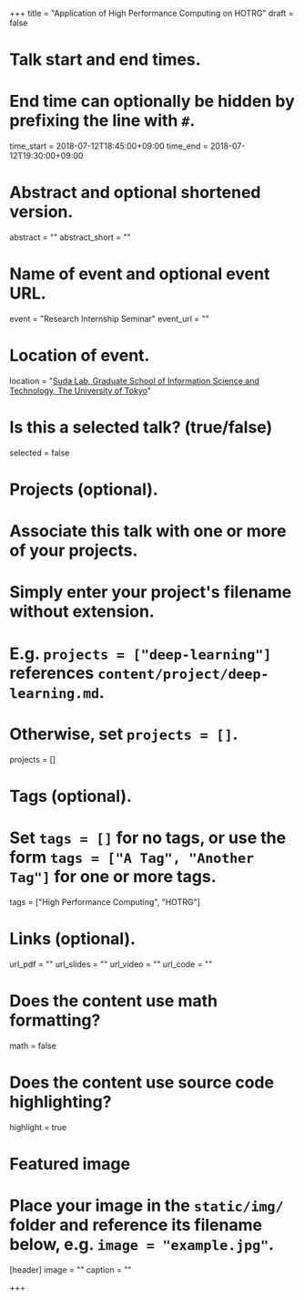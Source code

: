 +++
title = "Application of High Performance Computing on HOTRG"
draft = false

# Talk start and end times.
#   End time can optionally be hidden by prefixing the line with `#`.
time_start = 2018-07-12T18:45:00+09:00
time_end = 2018-07-12T19:30:00+09:00

# Abstract and optional shortened version.
abstract = ""
abstract_short = ""

# Name of event and optional event URL.
event = "Research Internship Seminar"
event_url = ""

# Location of event.
location = "[Suda Lab, Graduate School of Information Science and Technology, The University of Tokyo](http://olab.is.s.u-tokyo.ac.jp/~reiji/lab-e.html)"

# Is this a selected talk? (true/false)
selected = false

# Projects (optional).
#   Associate this talk with one or more of your projects.
#   Simply enter your project's filename without extension.
#   E.g. `projects = ["deep-learning"]` references `content/project/deep-learning.md`.
#   Otherwise, set `projects = []`.
projects = []

# Tags (optional).
#   Set `tags = []` for no tags, or use the form `tags = ["A Tag", "Another Tag"]` for one or more tags.
tags = ["High Performance Computing", "HOTRG"]

# Links (optional).
url_pdf = ""
url_slides = ""
url_video = ""
url_code = ""

# Does the content use math formatting?
math = false

# Does the content use source code highlighting?
highlight = true

# Featured image
# Place your image in the `static/img/` folder and reference its filename below, e.g. `image = "example.jpg"`.
[header]
image = ""
caption = ""

+++
